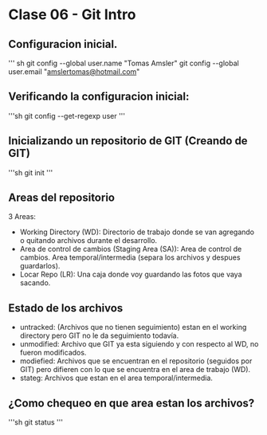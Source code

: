 # Clase 06 - Git Intro

## Configuracion inicial.
''' sh
git config --global user.name "Tomas Amsler"
git config --global user.email "amslertomas@hotmail.com"

## Verificando la configuracion inicial:

'''sh
git config --get-regexp user
'''

## Inicializando un repositorio de GIT (Creando de GIT)

'''sh
git init
'''
## Areas del repositorio

3 Areas:

* Working Directory (WD): Directorio de trabajo donde se van agregando o quitando archivos durante el desarrollo.
* Area de control de cambios (Staging Area (SA)): Area de control de cambios. Area temporal/intermedia (separa los archivos y despues guardarlos).
* Locar Repo (LR): Una caja donde voy guardando las fotos que vaya sacando.

## Estado de los archivos

* untracked: (Archivos que no tienen seguimiento) estan en el working directory pero GIT no le da seguimiento todavía.
* unmodified: Archivo que GIT ya esta siguiendo y con respecto al WD, no fueron modificados.
* modiefied: Archivos que se encuentran en el repositorio (seguidos por GIT) pero difieren con lo que se encuentra en el area de trabajo (WD).
* stateg: Archivos que estan en el area temporal/intermedia.

## ¿Como chequeo en que area estan los archivos?

'''sh
git status
'''
